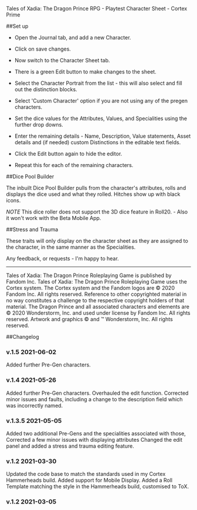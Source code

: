 Tales of Xadia: The Dragon Prince RPG - Playtest Character Sheet - Cortex Prime

##Set up

- Open the Journal tab, and add a new Character.
- Click on save changes.
- Now switch to the Character Sheet tab.
- There is a green Edit button to make changes to the sheet.
- Select the Character Portrait from the list - this will also select and fill out the distinction blocks.
- Select 'Custom Character' option if you are not using any of the pregen characters.
- Set the dice values for the Attributes, Values, and Specialities using the further drop downs.
- Enter the remaining details - Name, Description, Value statements, Asset details and (if needed) custom Distinctions in the editable text fields.
- Click the Edit button again to hide the editor.

- Repeat this for each of the remaining characters.

##Dice Pool Builder

The inbuilt Dice Pool Builder pulls from the character's attributes, rolls and displays the dice used and what they rolled. Hitches show up with black icons.

*NOTE* This dice roller does not support the 3D dice feature in Roll20. - Also it won't work with the Beta Mobile App.

##Stress and Trauma

These traits will only display on the character sheet as they are assigned to the character, in the same manner as the Specialities.

Any feedback, or requests - I'm happy to hear.

---

Tales of Xadia: The Dragon Prince Roleplaying Game is published by Fandom Inc.
Tales of Xadia: The Dragon Prince Roleplaying Game uses the Cortex system. The Cortex system and the Fandom logos are © 2020 Fandom Inc. All rights reserved. Reference to other copyrighted material in no way constitutes a challenge to the respective copyright holders of that material.
The Dragon Prince and all associated characters and elements are © 2020 Wonderstorm, Inc. and used under license by Fandom Inc. All rights reserved.
Artwork and graphics © and ™ Wonderstorm, Inc. All rights reserved.


##Changelog

### v.1.5 2021-06-02

Added further Pre-Gen characters.

### v.1.4 2021-05-26

Added further Pre-Gen characters.
Overhauled the edit function.
Corrected minor issues and faults, including a change to the description field which was incorrectly named.

### v.1.3.5 2021-05-05

Added two additional Pre-Gens and the specialities associated with those,
Corrected a few minor issues with displaying attributes
Changed the edit panel and added a stress and trauma editing feature.

### v.1.2 2021-03-30

Updated the code base to match the standards used in my Cortex Hammerheads build.
Added support for Mobile Display.
Added a Roll Template matching the style in the Hammerheads build, customised to ToX.

### v.1.2 2021-03-05


